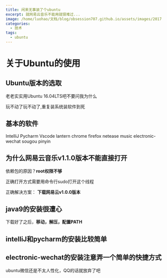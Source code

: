 ```yaml
---
title: 闲来无事装了个ubuntu
excerpt: 就网易云音乐不能用就很难过...
image: /home/luohao/文档/blog/obsession707.github.io/assets/images/2017-12-19 08-17-53.png
categories:
  - 技术
tags:
  - ubuntu
---
```

# 关于Ubuntu的使用

## Ubuntu版本的选取

老老实实用Ubuntu 16.04LTS吧不要问我为什么

玩不动了玩不动了,重复装系统装软件到死

## 基本的软件

  IntelliJ
  Pycharm
  Vscode
  lantern
  chrome
  firefox
  netease music
  electronic-wechat
  sougou pinyin

## 为什么网易云音乐v1.1.0版本不能直接打开

依赖包的原因？**root权限不够**

正确打开方式需要用命令行sudo打开这个线程

正确解决方案： **下载网易云v1.0.0版本**

## java9的安装很遭心

下载好了之后，**移动，解压，配置PATH**

## intelliJ和pycharm的安装比较简单

## electronic-wechat的安装注意弄一个简单的快捷方式

ubuntu微信还是不太人性化，QQ的话就放弃了吧
